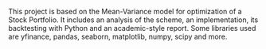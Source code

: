 This project is based on the Mean-Variance model for optimization of a Stock Portfolio.
It includes an analysis of the scheme, an implementation, its backtesting with Python and an academic-style report.
Some libraries used are  yfinance, pandas, seaborn, matplotlib, numpy, scipy and more.
